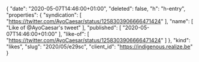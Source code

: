 {
  "date": "2020-05-07T14:46:00+01:00",
  "deleted": false,
  "h": "h-entry",
  "properties": {
    "syndication": [
      "https://twitter.com/AyoCaesar/status/1258303906666471424"
    ],
    "name": [
      "Like of @AyoCaesar's tweet"
    ],
    "published": [
      "2020-05-07T14:46:00+01:00"
    ],
    "like-of": [
      "https://twitter.com/AyoCaesar/status/1258303906666471424"
    ]
  },
  "kind": "likes",
  "slug": "2020/05/e29sc",
  "client_id": "https://indigenous.realize.be"
}
